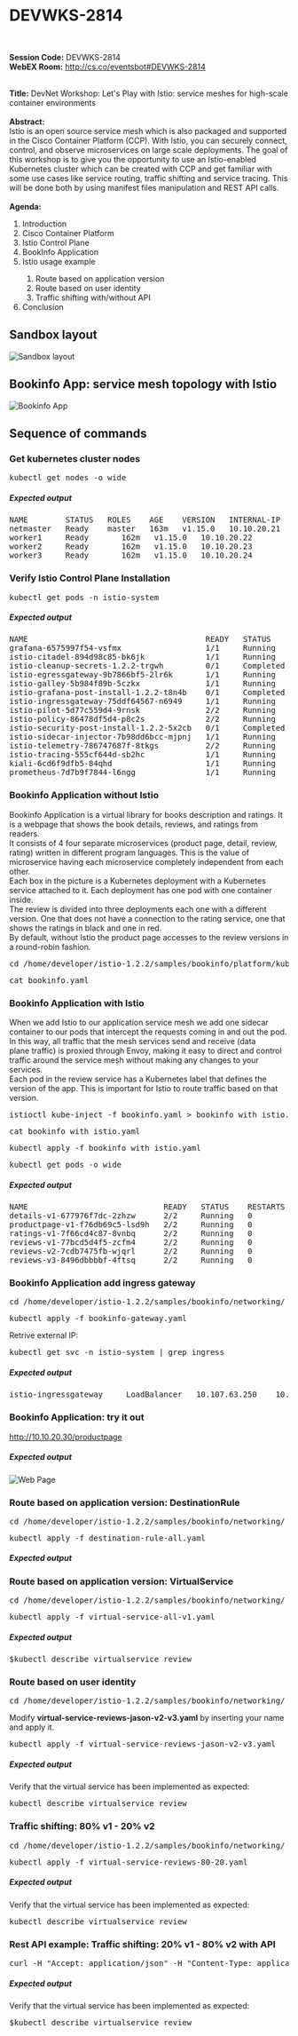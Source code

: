 # DEVWKS-2814
<br>

**Session Code:**  DEVWKS-2814 <br>
**WebEX Room:** http://cs.co/eventsbot#DEVWKS-2814 <br>
<br>

**Title:** DevNet Workshop: Let's Play with Istio: service meshes for high-scale container environments<br>
<br>
**Abstract:**<br>
Istio is an open source service mesh which is also packaged and supported in the Cisco Container Platform (CCP). With Istio, you can securely connect, control, and observe microservices on large scale deployments. The goal of this workshop is to give you the opportunity to use an Istio-enabled Kubernetes cluster which can be created with CCP and get familiar with some use cases like service routing, traffic shifting and service tracing. This will be done both by using manifest files manipulation and REST API calls. <br><br>
 **Agenda:**<br>
 <ol>
<li>Introduction</li>
<li>Cisco Container Platform</li>
<li>Istio Control Plane</li>
<li>BookInfo Application</li>
<li>	Istio usage example </li>
 <ol>
     <li>	Route based on application version</li>
    <li>	Route based on user identity   </li>
    <li>	Traffic shifting with/without API</li>
</ol>
 <li>Conclusion</li>
 </ol>

## Sandbox layout

  ![Sandbox layout](https://github.com/GaetanoCarlucci/DEVWKS-2814/blob/master/sandbox_layout.PNG)

## Bookinfo App: service mesh topology with Istio

  ![Bookinfo App](https://github.com/GaetanoCarlucci/DEVWKS-2814/blob/master/bookinfo_mesh_topology.PNG)


## Sequence of commands

### Get kubernetes cluster nodes
<pre>kubectl get nodes -o wide</pre>
##### Expected output
<pre>
NAME        STATUS   ROLES    AGE    VERSION   INTERNAL-IP   EXTERNAL-IP   OS-IMAGE                KERNEL-VERSION               CONTAINER-RUNTIME
netmaster   Ready    master   163m   v1.15.0   10.10.20.21   <none>        CentOS Linux 7 (Core)   3.10.0-957.21.3.el7.x86_64   docker://1.13.1
worker1     Ready    <none>   162m   v1.15.0   10.10.20.22   <none>        CentOS Linux 7 (Core)   3.10.0-957.21.3.el7.x86_64   docker://1.13.1
worker2     Ready    <none>   162m   v1.15.0   10.10.20.23   <none>        CentOS Linux 7 (Core)   3.10.0-957.21.3.el7.x86_64   docker://1.13.1
worker3     Ready    <none>   162m   v1.15.0   10.10.20.24   <none>        CentOS Linux 7 (Core)   3.10.0-957.21.3.el7.x86_64   docker://1.13.1
</pre>

### Verify Istio Control Plane Installation
<pre>kubectl get pods -n istio-system</pre>
##### Expected output
<pre>NAME                                      READY   STATUS      RESTARTS   AGE
grafana-6575997f54-vsfmx                  1/1     Running     0          3h42m
istio-citadel-894d98c85-bk6jk             1/1     Running     0          3h42m
istio-cleanup-secrets-1.2.2-trgwh         0/1     Completed   0          3h42m
istio-egressgateway-9b7866bf5-2lr6k       1/1     Running     0          3h42m
istio-galley-5b984f89b-5czkx              1/1     Running     0          3h42m
istio-grafana-post-install-1.2.2-t8n4b    0/1     Completed   0          3h42m
istio-ingressgateway-75ddf64567-n6949     1/1     Running     0          3h42m
istio-pilot-5d77c559d4-9rnsk              2/2     Running     0          3h42m
istio-policy-86478df5d4-p8c2s             2/2     Running     1          3h42m
istio-security-post-install-1.2.2-5x2cb   0/1     Completed   0          3h42m
istio-sidecar-injector-7b98dd6bcc-mjpnj   1/1     Running     0          3h42m
istio-telemetry-786747687f-8tkgs          2/2     Running     1          3h42m
istio-tracing-555cf644d-sb2hc             1/1     Running     0          3h42m
kiali-6cd6f9dfb5-84qhd                    1/1     Running     0          3h42m
prometheus-7d7b9f7844-l6ngg               1/1     Running     0          3h42m
</pre>

### Bookinfo Application without Istio
Bookinfo Application is a virtual library for books description and ratings. It is a webpage that shows the book details, reviews, and ratings from readers. <br>
It consists of 4 four separate microservices (product page, detail, review, rating) written in different program languages. This is the value of microservice having each microservice completely independent from each other.<br>
Each box in the picture is a Kubernetes deployment with a Kubernetes service attached to it. Each deployment has one pod with one container inside.<br>
The review is divided into three deployments each one with a different version. One that does not have a connection to the rating service, one that shows the ratings in black and one in red.<br>
By default, without Istio the product page accesses to the review versions in a round-robin fashion.<br>
<pre>cd /home/developer/istio-1.2.2/samples/bookinfo/platform/kube </pre>
<pre>cat bookinfo.yaml </pre>

### Bookinfo Application with Istio
When we add Istio to our application service mesh we add one sidecar container to our pods that intercept the requests coming in and out the pod. <br>
In this way, all traffic that the mesh services send and receive (data plane traffic) is proxied through Envoy, making it easy to direct and control traffic around the service mesh without making any changes to your services.<br>
Each pod in the review service has a Kubernetes label that defines the version of the app. This is important for Istio to route traffic based on that version.<br>
<pre>istioctl kube-inject -f bookinfo.yaml > bookinfo_with_istio.yaml </pre>
<pre>cat bookinfo_with_istio.yaml </pre>
<pre>kubectl apply -f bookinfo_with_istio.yaml  </pre>
<pre>kubectl get pods -o wide </pre>
##### Expected output
<pre>
NAME                             READY   STATUS    RESTARTS   AGE     IP           NODE      NOMINATED NODE   READINESS GATES
details-v1-677976f7dc-2zhzw      2/2     Running   0          2m34s   10.40.0.6    worker2   none           none
productpage-v1-f76db69c5-lsd9h   2/2     Running   0          2m33s   10.46.0.9    worker3   none           none
ratings-v1-7f66cd4c87-8vnbq      2/2     Running   0          2m34s   10.46.0.4    worker3   none           none
reviews-v1-77bcd5d4f5-zcfm4      2/2     Running   0          2m34s   10.38.0.6    worker1   none           none
reviews-v2-7cdb7475fb-wjqrl      2/2     Running   0          2m34s   10.46.0.10   worker3   none           none
reviews-v3-8496dbbbbf-4ftsq      2/2     Running   0          2m34s   10.38.0.5    worker1   none           none
</pre>

### Bookinfo Application add ingress gateway
<pre>cd /home/developer/istio-1.2.2/samples/bookinfo/networking/ </pre>
<pre>kubectl apply -f bookinfo-gateway.yaml </pre>
Retrive external IP:
<pre>kubectl get svc -n istio-system | grep ingress </pre>
##### Expected output
<pre>istio-ingressgateway     LoadBalancer   10.107.63.250    10.10.20.30   15020:30392/TCP,80:31380/TCP,443:31390/TCP,31400:31400/TCP,15029:30194/TCP,15030:30191/TCP,15031:31372/TCP,15032:32031/TCP,15443:31403/TCP   3h46m</pre>

### Bookinfo Application: try it out 
http://10.10.20.30/productpage 
##### Expected output
  ![Web Page](https://github.com/GaetanoCarlucci/DEVWKS-2814/blob/master/page.PNG)

### Route based on application version: DestinationRule
<pre>cd /home/developer/istio-1.2.2/samples/bookinfo/networking/ </pre>
<pre>kubectl apply -f destination-rule-all.yaml </pre>
##### Expected output


### Route based on application version: VirtualService
<pre>cd /home/developer/istio-1.2.2/samples/bookinfo/networking/ </pre>
<pre>kubectl apply -f virtual-service-all-v1.yaml </pre>
##### Expected output
<pre>$kubectl describe virtualservice review</pre>

### Route based on user identity
<pre>cd /home/developer/istio-1.2.2/samples/bookinfo/networking/ </pre>
Modify **virtual-service-reviews-jason-v2-v3.yaml** by inserting your name and apply it.
<pre>kubectl apply -f virtual-service-reviews-jason-v2-v3.yaml </pre>
##### Expected output
Verify that the virtual service has been implemented as expected:
<pre>kubectl describe virtualservice review</pre>

### Traffic shifting: 80% v1 - 20% v2
<pre>cd /home/developer/istio-1.2.2/samples/bookinfo/networking/ </pre>
<pre>kubectl apply -f virtual-service-reviews-80-20.yaml </pre>
##### Expected output
Verify that the virtual service has been implemented as expected:
<pre>kubectl describe virtualservice review</pre>

### Rest API example: Traffic shifting: 20% v1 - 80% v2 with API
<pre>curl -H "Accept: application/json" -H "Content-Type: application/merge-patch+json" -X PATCH http://localhost:8001/apis/networking.istio.io/v1alpha3/namespaces/default/virtualservices/reviews -d '{"metadata":{"annotations":{"kubectl.kubernetes.io/last-applied-configuration":"{\"apiVersion\":\"networking.istio.io/v1alpha3\",\"kind\":\"VirtualService\",\"metadata\":{\"annotations\":{},\"name\":\"reviews\",\"namespace\":\"default\"},\"spec\":{\"hosts\":[\"reviews\"],\"http\":[{\"route\":[{\"destination\":{\"host\":\"reviews\",\"subset\":\"v1\"},\"weight\":20},{\"destination\":{\"host\":\"reviews\",\"subset\":\"v2\"},\"weight\":80}]}]}}\n"}},"spec":{"http":[{"route":[{"destination":{"host":"reviews","subset":"v1"},"weight":20},{"destination":{"host":"reviews","subset":"v2"},"weight":80}]}]}}'
</pre>
##### Expected output
Verify that the virtual service has been implemented as expected:
<pre>$kubectl describe virtualservice review</pre>
